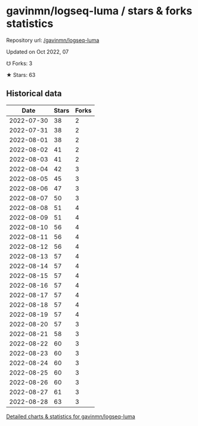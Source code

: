 # gavinmn/logseq-luma / stars & forks statistics

Repository url: [/gavinmn/logseq-luma](https://github.com/gavinmn/logseq-luma)

Updated on Oct 2022, 07

☋ Forks: 3

★ Stars: 63

## Historical data
| Date | Stars | Forks |
|------|-------|-------|
| 2022-07-30 | 38 | 2 | 
| 2022-07-31 | 38 | 2 | 
| 2022-08-01 | 38 | 2 | 
| 2022-08-02 | 41 | 2 | 
| 2022-08-03 | 41 | 2 | 
| 2022-08-04 | 42 | 3 | 
| 2022-08-05 | 45 | 3 | 
| 2022-08-06 | 47 | 3 | 
| 2022-08-07 | 50 | 3 | 
| 2022-08-08 | 51 | 4 | 
| 2022-08-09 | 51 | 4 | 
| 2022-08-10 | 56 | 4 | 
| 2022-08-11 | 56 | 4 | 
| 2022-08-12 | 56 | 4 | 
| 2022-08-13 | 57 | 4 | 
| 2022-08-14 | 57 | 4 | 
| 2022-08-15 | 57 | 4 | 
| 2022-08-16 | 57 | 4 | 
| 2022-08-17 | 57 | 4 | 
| 2022-08-18 | 57 | 4 | 
| 2022-08-19 | 57 | 4 | 
| 2022-08-20 | 57 | 3 | 
| 2022-08-21 | 58 | 3 | 
| 2022-08-22 | 60 | 3 | 
| 2022-08-23 | 60 | 3 | 
| 2022-08-24 | 60 | 3 | 
| 2022-08-25 | 60 | 3 | 
| 2022-08-26 | 60 | 3 | 
| 2022-08-27 | 61 | 3 | 
| 2022-08-28 | 63 | 3 | 


[Detailed charts & statistics for gavinmn/logseq-luma](https://reviewgithub.com/rep/gavinmn/logseq-luma)
